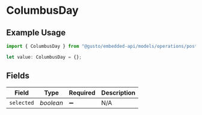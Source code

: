 # ColumbusDay

## Example Usage

```typescript
import { ColumbusDay } from "@gusto/embedded-api/models/operations/postcompaniescompanyuuidholidaypaypolicy.js";

let value: ColumbusDay = {};
```

## Fields

| Field              | Type               | Required           | Description        |
| ------------------ | ------------------ | ------------------ | ------------------ |
| `selected`         | *boolean*          | :heavy_minus_sign: | N/A                |